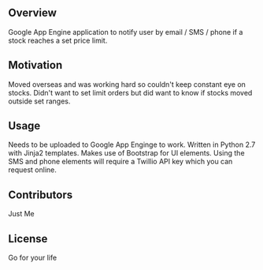 ## Overview
Google App Engine application to notify user by email / SMS / phone if a stock reaches a set price limit.

## Motivation
Moved overseas and was working hard so couldn't keep constant eye on stocks. Didn't want to set limit orders but did want to know if stocks moved outside set ranges.

## Usage
Needs to be uploaded to Google App Enginge to work. Written in Python 2.7 with Jinja2 templates. Makes use of Bootstrap for UI elements.
Using the SMS and phone elements will require a Twillio API key which you can request online.

## Contributors
Just Me

## License
Go for your life